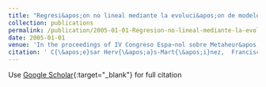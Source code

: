 ```yaml
---
title: "Regresi&apos;on no lineal mediante la evoluci&apos;on de modelos h&apos;ibridos de redes neuronales"
collection: publications
permalink: /publication/2005-01-01-Regresion-no-lineal-mediante-la-evolucion-de-modelos-hibridos-de-redes-neuronales
date: 2005-01-01
venue: 'In the proceedings of IV Congreso Espa~nol sobre Metaheur&apos;isticas y Algoritmos Evolutivos y Bioinspirados (MAEB05)'
citation: ' C{\&apos;e}sar Herv{\&apos;a}s-Mart{\&apos;i}nez,  Francisco Mart{\&apos;i}nez-Estudillo,  Pedro Guti{\&apos;e}rrez,  A. Ruiz, &quot;Regresi&amp;apos;on no lineal mediante la evoluci&amp;apos;on de modelos h&amp;apos;ibridos de redes neuronales.&quot; In the proceedings of IV Congreso Espa~nol sobre Metaheur&amp;apos;isticas y Algoritmos Evolutivos y Bioinspirados (MAEB05), 2005.'
---
```

Use [Google Scholar](https://scholar.google.com/scholar?q=Regresi&#x27;on+no+lineal+mediante+la+evoluci&#x27;on+de+modelos+h&#x27;ibridos+de+redes+neuronales){:target="_blank"} for full citation